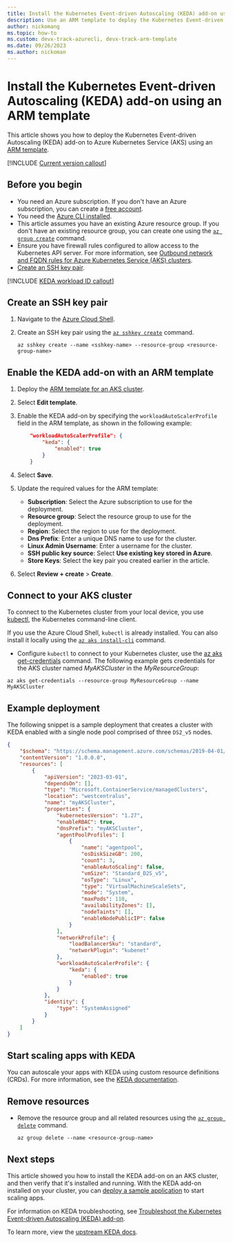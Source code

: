 ```yaml
---
title: Install the Kubernetes Event-driven Autoscaling (KEDA) add-on using an ARM template
description: Use an ARM template to deploy the Kubernetes Event-driven Autoscaling (KEDA) add-on to Azure Kubernetes Service (AKS).
author: nickomang
ms.topic: how-to
ms.custom: devx-track-azurecli, devx-track-arm-template
ms.date: 09/26/2023
ms.author: nickoman
---
```


# Install the Kubernetes Event-driven Autoscaling (KEDA) add-on using an ARM template

This article shows you how to deploy the Kubernetes Event-driven Autoscaling (KEDA) add-on to Azure Kubernetes Service (AKS) using an [ARM template](../azure-resource-manager/templates/index.yml).

[!INCLUDE [Current version callout](./includes/keda/current-version-callout.md)]

## Before you begin

- You need an Azure subscription. If you don't have an Azure subscription, you can create a [free account](https://azure.microsoft.com/free).
- You need the [Azure CLI installed](/cli/azure/install-azure-cli).
- This article assumes you have an existing Azure resource group. If you don't have an existing resource group, you can create one using the [`az group create`][az-group-create] command.
- Ensure you have firewall rules configured to allow access to the Kubernetes API server. For more information, see [Outbound network and FQDN rules for Azure Kubernetes Service (AKS) clusters][aks-firewall-requirements].
- [Create an SSH key pair](#create-an-ssh-key-pair).

[!INCLUDE [KEDA workload ID callout](./includes/keda/keda-workload-identity-callout.md)]

## Create an SSH key pair

1. Navigate to the [Azure Cloud Shell](https://shell.azure.com/).
2. Create an SSH key pair using the [`az sshkey create`][az-sshkey-create] command.

    ```azurecli-interactive
    az sshkey create --name <sshkey-name> --resource-group <resource-group-name>
    ```

## Enable the KEDA add-on with an ARM template

1. Deploy the [ARM template for an AKS cluster](https://portal.azure.com/#create/Microsoft.Template/uri/https%3A%2F%2Fraw.githubusercontent.com%2FAzure%2Fazure-quickstart-templates%2Fmaster%2Fquickstarts%2Fmicrosoft.kubernetes%2Faks%2Fazuredeploy.json).
2. Select **Edit template**.
3. Enable the KEDA add-on by specifying the `workloadAutoScalerProfile` field in the ARM template, as shown in the following example:

    ```json
        "workloadAutoScalerProfile": {
            "keda": {
                "enabled": true
            }
        }
    ```

4. Select **Save**.
5. Update the required values for the ARM template:

    - **Subscription**: Select the Azure subscription to use for the deployment.
    - **Resource group**: Select the resource group to use for the deployment.
    - **Region**: Select the region to use for the deployment.
    - **Dns Prefix**: Enter a unique DNS name to use for the cluster.
    - **Linux Admin Username**: Enter a username for the cluster.
    - **SSH public key source**: Select **Use existing key stored in Azure**.
    - **Store Keys**: Select the key pair you created earlier in the article.

6. Select **Review + create** > **Create**.

## Connect to your AKS cluster

To connect to the Kubernetes cluster from your local device, you use [kubectl][kubectl], the Kubernetes command-line client.

If you use the Azure Cloud Shell, `kubectl` is already installed. You can also install it locally using the [`az aks install-cli`][az-aks-install-cli] command.

- Configure `kubectl` to connect to your Kubernetes cluster, use the [az aks get-credentials][az-aks-get-credentials] command. The following example gets credentials for the AKS cluster named *MyAKSCluster* in the *MyResourceGroup*:

```azurecli
az aks get-credentials --resource-group MyResourceGroup --name MyAKSCluster
```

## Example deployment

The following snippet is a sample deployment that creates a cluster with KEDA enabled with a single node pool comprised of three `DS2_v5` nodes.

```json
{
    "$schema": "https://schema.management.azure.com/schemas/2019-04-01/deploymentTemplate.json#",
    "contentVersion": "1.0.0.0",
    "resources": [
        {
            "apiVersion": "2023-03-01",
            "dependsOn": [],
            "type": "Microsoft.ContainerService/managedClusters",
            "location": "westcentralus",
            "name": "myAKSCluster",
            "properties": {
                "kubernetesVersion": "1.27",
                "enableRBAC": true,
                "dnsPrefix": "myAKSCluster",
                "agentPoolProfiles": [
                    {
                        "name": "agentpool",
                        "osDiskSizeGB": 200,
                        "count": 3,
                        "enableAutoScaling": false,
                        "vmSize": "Standard_D2S_v5",
                        "osType": "Linux",
                        "type": "VirtualMachineScaleSets",
                        "mode": "System",
                        "maxPods": 110,
                        "availabilityZones": [],
                        "nodeTaints": [],
                        "enableNodePublicIP": false
                    }
                ],
                "networkProfile": {
                    "loadBalancerSku": "standard",
                    "networkPlugin": "kubenet"
                },
                "workloadAutoScalerProfile": {
                    "keda": {
                        "enabled": true
                    }
                }
            },
            "identity": {
                "type": "SystemAssigned"
            }
        }
    ]
}
```

## Start scaling apps with KEDA

You can autoscale your apps with KEDA using custom resource definitions (CRDs). For more information, see the [KEDA documentation][keda-scalers].

## Remove resources

- Remove the resource group and all related resources using the [`az group delete`][az-group-delete] command.

    ```azurecli-interactive
    az group delete --name <resource-group-name>
    ```

## Next steps

This article showed you how to install the KEDA add-on on an AKS cluster, and then verify that it's installed and running. With the KEDA add-on installed on your cluster, you can [deploy a sample application][keda-sample] to start scaling apps.

For information on KEDA troubleshooting, see [Troubleshoot the Kubernetes Event-driven Autoscaling (KEDA) add-on][keda-troubleshoot].

To learn more, view the [upstream KEDA docs][keda].

<!-- LINKS - internal -->
[az-group-delete]: /cli/azure/group#az-group-delete
[keda-troubleshoot]: /troubleshoot/azure/azure-kubernetes/troubleshoot-kubernetes-event-driven-autoscaling-add-on?context=/azure/aks/context/aks-context
[aks-firewall-requirements]: outbound-rules-control-egress.md#azure-global-required-network-rules
[az-provider-register]: /cli/azure/provider#az-provider-register
[az-feature-register]: /cli/azure/feature#az-feature-register
[az-feature-show]: /cli/azure/feature#az-feature-show
[az-sshkey-create]: /cli/azure/ssh#az-sshkey-create
[az-aks-get-credentials]: /cli/azure/aks#az-aks-get-credentials
[az-aks-install-cli]: /cli/azure/aks#az-aks-install-cli
[az-extension-add]: /cli/azure/extension#az-extension-add
[az-extension-update]: /cli/azure/extension#az-extension-update
[az-group-create]: /cli/azure/group#az-group-create

<!-- LINKS - external -->
[kubectl]: https://kubernetes.io/docs/reference/kubectl/
[keda-scalers]: https://keda.sh/docs/scalers/
[keda-sample]: https://github.com/kedacore/sample-dotnet-worker-servicebus-queue
[keda]: https://keda.sh/docs/2.12/

